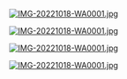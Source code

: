 [![IMG-20221018-WA0001.jpg](https://i.postimg.cc/NFwLx8zK/IMG-20221018-WA0001.jpg)](https://postimg.cc/ftBwzdZs)







[![IMG-20221018-WA0001.jpg](https://i.postimg.cc/NFwLx8zK/IMG-20221018-WA0001.jpg)](https://postimg.cc/ftBwzdZs)








[![IMG-20221018-WA0001.jpg](https://i.postimg.cc/NFwLx8zK/IMG-20221018-WA0001.jpg)](https://postimg.cc/ftBwzdZs)







[![IMG-20221018-WA0001.jpg](https://i.postimg.cc/NFwLx8zK/IMG-20221018-WA0001.jpg)](https://postimg.cc/ftBwzdZs)
